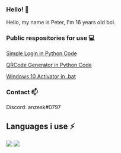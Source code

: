 ### Hello! 👋
Hello, my name is Peter, I'm 16 years old boi.

### Public respositories for use 💻
[Simple Login in Python Code](https://github.com/anzesk/SimpleLogin)

[QRCode Generator in Python Code](https://github.com/anzesk/QRCodeGenerator)

[Windows 10 Activator in .bat](https://github.com/anzesk/windows-10-activation-script)

### Contact 📫
Discord: anzesk#0797

## Languages i use ⚡
<img src="https://github-readme-stats.vercel.app/api?username=anzesk&count_private=true&show_icons=true&theme=dark" /> 

<img src="https://github-readme-stats.vercel.app/api/top-langs/?username=anzesk&layout=compact&count_private=true&include_all_commits=true&hide_border=true&langs_count=10&theme=dark" />  
